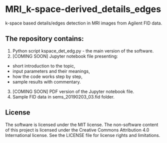 # MRI_k-space-derived_details_edges
k-space based details/edges detection in MRI images from Agilent FID data.

## The repository contains:
1. Python script kspace_det_edg.py - the main version of the software.
2. [COMING SOON] Jupyter notebook file presenting:
- short introduction to the topic,
- input parameters and their meanings,
- how the code works step by step,
- sample results with commentary.
3. [COMING SOON] PDF version of the Jupyter notebook file.
4. Sample FID data in sems_20190203_03.fid folder.

## License
The software is licensed under the MIT license. The non-software content of this project is licensed under the Creative Commons Attribution 4.0 International license. See the LICENSE file for license rights and limitations.
